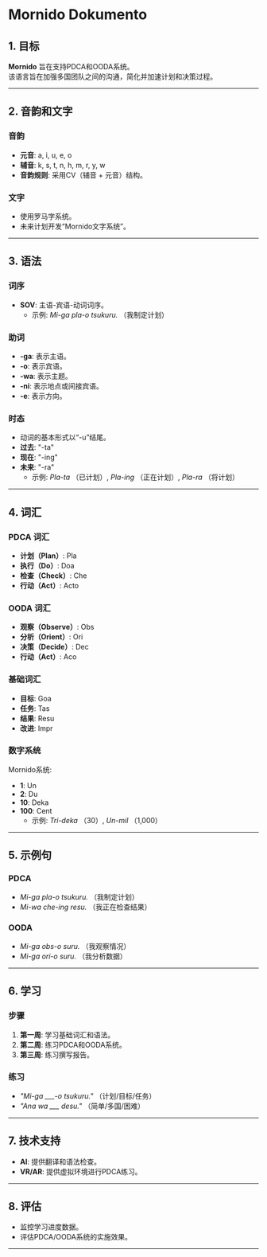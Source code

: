 # **Mornido Dokumento**

## **1. 目标**
**Mornido** 旨在支持PDCA和OODA系统。  
该语言旨在加强多国团队之间的沟通，简化并加速计划和决策过程。

---

## **2. 音韵和文字**
### **音韵**
- **元音**: a, i, u, e, o  
- **辅音**: k, s, t, n, h, m, r, y, w  
- **音韵规则**: 采用CV（辅音 + 元音）结构。

### **文字**
- 使用罗马字系统。  
- 未来计划开发“Mornido文字系统”。

---

## **3. 语法**
### **词序**
- **SOV**: 主语-宾语-动词词序。  
  - 示例: *Mi-ga pla-o tsukuru.* （我制定计划）

### **助词**
- **-ga**: 表示主语。  
- **-o**: 表示宾语。  
- **-wa**: 表示主题。  
- **-ni**: 表示地点或间接宾语。  
- **-e**: 表示方向。

### **时态**
- 动词的基本形式以“-u”结尾。  
- **过去**: "-ta"  
- **现在**: "-ing"  
- **未来**: "-ra"  
  - 示例: *Pla-ta* （已计划）, *Pla-ing* （正在计划）, *Pla-ra* （将计划）

---

## **4. 词汇**
### **PDCA 词汇**
- **计划（Plan）**: Pla  
- **执行（Do）**: Doa  
- **检查（Check）**: Che  
- **行动（Act）**: Acto  

### **OODA 词汇**
- **观察（Observe）**: Obs  
- **分析（Orient）**: Ori  
- **决策（Decide）**: Dec  
- **行动（Act）**: Aco  

### **基础词汇**
- **目标**: Goa  
- **任务**: Tas  
- **结果**: Resu  
- **改进**: Impr  

### **数字系统**
Mornido系统:
- **1**: Un  
- **2**: Du  
- **10**: Deka  
- **100**: Cent  
  - 示例: *Tri-deka* （30）, *Un-mil* （1,000）

---

## **5. 示例句**
### **PDCA**
- *Mi-ga pla-o tsukuru.* （我制定计划）  
- *Mi-wa che-ing resu.* （我正在检查结果）

### **OODA**
- *Mi-ga obs-o suru.* （我观察情况）  
- *Mi-ga ori-o suru.* （我分析数据）  

---

## **6. 学习**
### **步骤**
1. **第一周**: 学习基础词汇和语法。  
2. **第二周**: 练习PDCA和OODA系统。  
3. **第三周**: 练习撰写报告。  

### **练习**
- *"Mi-ga ___-o tsukuru."* （计划/目标/任务）  
- *"Ana wa ___ desu."* （简单/多国/困难）  

---

## **7. 技术支持**
- **AI**: 提供翻译和语法检查。  
- **VR/AR**: 提供虚拟环境进行PDCA练习。

---

## **8. 评估**
- 监控学习进度数据。  
- 评估PDCA/OODA系统的实施效果。

---
